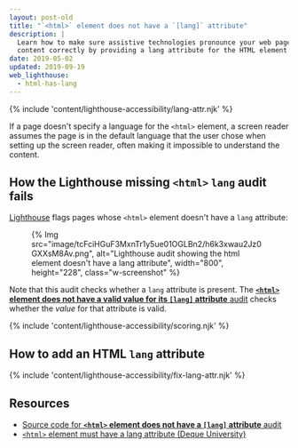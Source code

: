 ```yaml
---
layout: post-old
title: "`<html>` element does not have a `[lang]` attribute"
description: |
  Learn how to make sure assistive technologies pronounce your web page's
  content correctly by providing a lang attribute for the HTML element.
date: 2019-05-02
updated: 2019-09-19
web_lighthouse:
  - html-has-lang
---
```


{% include 'content/lighthouse-accessibility/lang-attr.njk' %}

If a page doesn't specify a language for the `<html>` element,
a screen reader assumes the page is in the default language
that the user chose when setting up the screen reader,
often making it impossible to understand the content.

## How the Lighthouse missing `<html>` `lang` audit fails

[Lighthouse](https://developers.google.com/web/tools/lighthouse/)
flags pages whose `<html>` element doesn't have a `lang` attribute:

<figure class="w-figure">
  {% Img src="image/tcFciHGuF3MxnTr1y5ue01OGLBn2/h6k3xwau2Jz0GXXsM8Av.png", alt="Lighthouse audit showing the html element doesn't have a lang attribute", width="800", height="228", class="w-screenshot" %}
</figure>

Note that this audit
checks whether a `lang` attribute is present.
The [**`<html>` element does not have a valid value for its `[lang]` attribute** audit](/html-lang-valid)
checks whether the _value_ for that attribute is valid.

{% include 'content/lighthouse-accessibility/scoring.njk' %}

## How to add an HTML `lang` attribute

{% include 'content/lighthouse-accessibility/fix-lang-attr.njk' %}

## Resources

- <a href="https://github.com/GoogleChrome/lighthouse/blob/master/lighthouse-core/audits/accessibility/html-has-lang.js" rel="noopener">Source code for **`<html>` element does not have a `[lang]` attribute** audit</a>
- <a href="https://dequeuniversity.com/rules/axe/3.3/html-has-lang" rel="noopener">`<html>` element must have a lang attribute (Deque University)</a>

